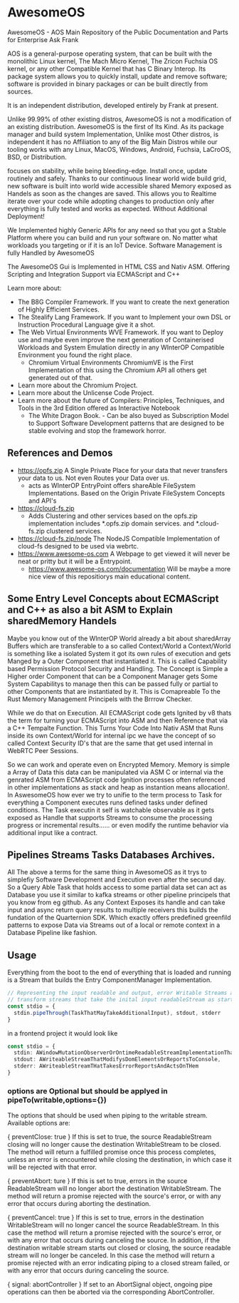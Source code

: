 # AwesomeOS
AwesomeOS - AOS Main Repository of the Public Documentation and Parts for Enterprise Ask Frank

AOS is a general-purpose operating system, that can be built with the monolithic Linux kernel, The Mach Micro Kernel, The Zricon Fuchsia OS kernel, or any other Compatible Kernel that has C Binary Interop. Its package system allows you to quickly install, update and remove software; software is provided in binary packages or can be built directly from sources.

It is an independent distribution, developed entirely by Frank at present.

Unlike 99.99% of other existing distros, AwesomeOS is not a modification of an existing distribution. AwesomeOS is the first of Its Kind. As its package manager and build system Implementation, Unlike most Other distros, is independent it has no Affiliation to any of the Big Main Distros while our tooling works with any Linux, MacOS, Windows, Android, Fuchsia, LaCroOS, BSD, or Distribution.

focuses on stability, while being bleeding-edge. Install once, update routinely and safely.
Thanks to our continuous linear world wide build grid, new software is built into world wide accessible shared Memory exposed as Handels as soon as the changes are saved. This allows you to Realtime iterate over your code while adopting changes to production only after everything is fully tested and works as expected. Without Additional Deployment!

We Implemented highly Generic APIs for any need so that you got a Stable Platform where you can build and run your software on. No matter what workloads you targeting or if it is an IoT Device. Software Management is fully Handled by AwesomeOS 

The AwesomeOS Gui is Implemented in HTML CSS and Nativ ASM. Offering Scripting and Integration Support via ECMAScript and C++

Learn more about:
- The B8G Compiler Framework. If you want to create the next generation of Highly Efficient Services.
- The Stealify Lang Framework. If you want to Implement your own DSL or Instruction Procedural Language give it a shot.
- The Web Virtual Environments WVE Framework. If you want to Deploy use and maybe even improve the next generation of Containerised Workloads and System Emulation directly in any WInterOP Compatible Environment you found the right place.
  - Chromium Virtual Environments ChromiumVE is the First Implementation of this using the Chromium API all others get generated out of that.
- Learn more about the Chromium Project.
- Learn more about the Unlicense Code Project.
- Learn more about the future of Compilers: Principles, Techniques, and Tools in the 3rd Edition offered as Interactive Notebook
  - The White Dragon Book. - Can be also buyed as Subscription Model to Support Software Development patterns that are designed to be stable evolving and stop the framework horror.

## References and Demos
- https://opfs.zip A Single Private Place for your data that never transfers your data to us. Not even Routes your Data over us.
  - acts as WInterOP EntryPoint offers shareAble FileSystem Implementations. Based on the Origin Private FileSystem Concepts and API's
- https://cloud-fs.zip 
  - Adds Clustering and other services based on the opfs.zip implementation includes *.opfs.zip domain services. and *.cloud-fs.zip clustered services. 
- https://cloud-fs.zip/node The NodeJS Compatible Implementation of cloud-fs designed to be used via webrtc. 
- https://www.awesome-os.com A Webpage to get viewed it will never be neat or pritty but it will be a Entrypoint.
  - https://www.awesome-os.com/documentation Will be maybe a more nice view of this repositiorys main educational content.

## Some Entry Level Concepts about ECMAScript and C++ as also a bit ASM to Explain sharedMemory Handels
Maybe you know out of the WInterOP World already a bit about sharedArray Buffers which are transferable to a so called Context/World
a Context/World is something like a isolated System it got its own rules of execution and gets Manged by a Outer Component that instantiated it. This is called Capability based Permission Protocol Security and Handling. The Concept is Simple a Higher order Component that can be a Component Manager gets Some System Capabilitys to manage then this can be passed fully or partial to other
Components that are instantiated by it. This is Comapreable To the Rust Memory Management Principels with the Brrrow Checker.

While we do that on Execution. All ECMAScript code gets Ignited by v8 thats the term for turning your ECMAScript into ASM and then Reference that via a C++ Tempalte Function. This Turns Your Code Into Nativ ASM that Runs inside its own Context/World for internal
ipc we have the concept of so called Context Security ID's that are the same that get used internal in WebRTC Peer Sessions.

So we can work and operate even on Encrypted Memory. Memory is simple a Array of Data this data can be manipulated via ASM C or internal via the genrated ASM from ECMAScript code Ignition processes often referenced in other implementations as stack and heap as instantion means allocation!. In AswesomeOS how ever we try to unifie to the term process to Task for everything a Component executes runs defined tasks under defined conditions. The Task executin it self is watchable observable as it gets exposed as Handle that supports Streams to consume the processing progress or incremental results...... or even modify the runtime behavior via additional input like a contract. 

## Pipelines Streams Tasks Databases Archives.
All The above a terms for the same thing in AwesomeOS as it trys to simplefiy Software Development and Execution even after the secund day. So a Query Able Task that holds access to some partial data set can act as Database you use it similar to kafka streams or other pipeline principels that you know from eg github. As any Context Exposes its handle and can take input and async return query results to multiple receivers this builds the fundation of the Quarternion SDK. Which exactly offers predefined greenfild patterns to expose Data via Streams out of a local or remote context in a Database Pipeline like fashion. 

## Usage
Everything from the boot to the end of everything that is loaded and running is a Stream that builds the Entry ComponentManager Implementation.
```ts
// Representing the input readable and output, error Writable Streams additiona input gets supplyed via 
// transform streams that take the inital input readableStream as start signal for the Components Inital Task or setup.
const stdio = {
  stdin.pipeThrough(TaskThatMayTakeAdditionalInput), stdout, stderr
}
```

in a frontend project it would look like

```ts
const stdio = {
  stdin: AWindowMutationObserverOrOntimeReadableStreamImplementationThatTakesAllUserEvents,
  stdout: AWriteableStreamThatModifysDomElementsOrReportsToConsole,
  stderr: AWriteableStreamTHatTakesErrorReportsAndActsOnTHem
}

```


### options are Optional but should be applyed in pipeTo(writable,options={})
The options that should be used when piping to the writable stream. Available options are:

{ preventClose: true }
If this is set to true, the source ReadableStream closing will no longer cause the destination WritableStream to be closed. The method will return a fulfilled promise once this process completes, unless an error is encountered while closing the destination, in which case it will be rejected with that error.

{ preventAbort: ture }
If this is set to true, errors in the source ReadableStream will no longer abort the destination WritableStream. The method will return a promise rejected with the source's error, or with any error that occurs during aborting the destination.

{ preventCancel: true }
If this is set to true, errors in the destination WritableStream will no longer cancel the source ReadableStream. In this case the method will return a promise rejected with the source's error, or with any error that occurs during canceling the source. In addition, if the destination writable stream starts out closed or closing, the source readable stream will no longer be canceled. In this case the method will return a promise rejected with an error indicating piping to a closed stream failed, or with any error that occurs during canceling the source.

{ signal: abortController }
If set to an AbortSignal object, ongoing pipe operations can then be aborted via the corresponding AbortController.
